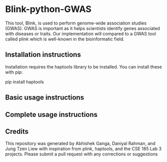 # Blink-python-GWAS
This tool, Blink, is used to perform genome-wide association studies (GWAS). GWAS is important as it helps scientists identify genes associated with diseases or traits. Our implementation will compared to a GWAS tool called plink which is well-known in the bioinformatic field.

## Installation instructions
Installation requires the haptools library to be installed. You can install these with pip:

pip install haptools

## Basic usage instructions

## Complete usage instructions 

## Credits
This repository was generated by Abhishek Ganga, Daniyal Rahman, and Jung Tzen Liew with inspiration from plink, haptools, and the CSE 185 Lab 3 projects.
Please submit a pull request with any corrections or suggestions
